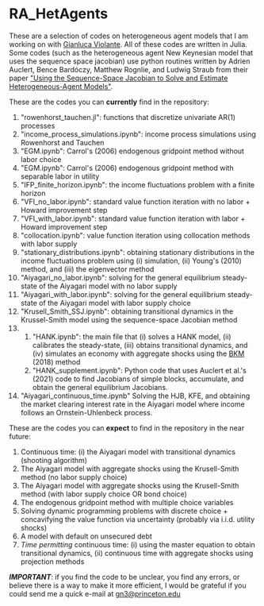 # RA_HetAgents

These are a selection of codes on heterogeneous agent models that I am working on with [Gianluca Violante](https://sites.google.com/a/princeton.edu/glviolante/). All of these codes are written in Julia. Some codes (such as the heterogeneous agent New Keynesian model that uses the sequence space jacobian) use python routines written by Adrien Auclert, Bence Bardóczy, Matthew Rognlie, and Ludwig Straub from their paper ["Using the Sequence-Space Jacobian to Solve and Estimate Heterogeneous-Agent Models"](https://scholar.harvard.edu/files/straub/files/sequence_space_jacobian.pdf).

These are the codes you can **currently** find in the repository:

1. "rowenhorst_tauchen.jl": functions that discretize univariate AR(1) processes
2. "income_process_simulations.ipynb": income process simulations using Rowenhorst and Tauchen
3. "EGM.ipynb": Carrol's (2006) endogenous gridpoint method without labor choice
4. "EGM.ipynb": Carrol's (2006) endogenous gridpoint method with separable labor in utility
5. "IFP_finite_horizon.ipynb": the income fluctuations problem with a finite horizon
6. "VFI_no_labor.ipynb": standard value function iteration with no labor + Howard improvement step
7. "VFI_with_labor.ipynb": standard value function iteration with labor + Howard improvement step
8. "collocation.ipynb": value function iteration using collocation methods with labor supply
9. "stationary_distributions.ipynb": obtaining stationary distributions in the income fluctuations problem using (i) simulation, (ii) Young's (2010) method, and (iii) the eigenvector method
10. "Aiyagari_no_labor.ipynb": solving for the general equilibrium steady-state of the Aiyagari model with no labor supply
12. "Aiyagari_with_labor.ipynb": solving for the general equilibrium steady-state of the Aiyagari model with labor supply choice
13. "Krusell_Smith_SSJ.ipynb": obtaining transitional dynamics in the Krussel-Smith model using the sequence-space Jacobian method
14. 1.  "HANK.ipynb": the main file that (i) solves a HANK model, (ii) calibrates the steady-state, (iii) obtains transitional dynamics, and (iv) simulates an economy with aggregate shocks using the [BKM](https://ideas.repec.org/a/eee/dyncon/v89y2018icp68-92.html) (2018) method
    2. "HANK_supplement.ipynb": Python code that uses Auclert et al.'s (2021) code to find Jacobians of simple blocks, accumulate, and obtain the general equilibrium Jacobians.
15. "Aiyagari_continuous_time.ipynb" Solving the HJB, KFE, and obtaining the market clearing interest rate in the Aiyagari model where income follows an Ornstein-Uhlenbeck process.

These are the codes you can **expect** to find in the repository in the near future:

1. Continuous time: (i) the Aiyagari model with transitional dynamics (shooting algorithm)
2. The Aiyagari model with aggregate shocks using the Krusell-Smith method (no labor supply choice)
3. The Aiyagari model with aggregate shocks using the Krusell-Smith method (with labor supply choice OR bond choice)
4. The endogenous gridpoint method with multiple choice variables
5. Solving dynamic programming problems with discrete choice + concavifying the value function via uncertainty (probably via i.i.d. utility shocks)
7. A model with default on unsecured debt
8. *Time permitting* continuous time: (i) using the master equation to obtain transitional dynamics, (ii) continuous time with aggregate shocks using projection methods

***IMPORTANT***: if you find the code to be unclear, you find any errors, or believe there is a way to make it more efficient, I would be grateful if you could send me a quick e-mail at gn3@princeton.edu 

